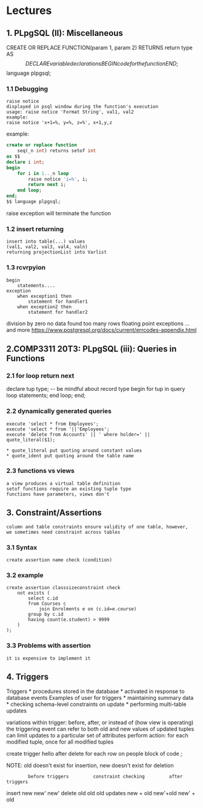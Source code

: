 # Lectures

## 1. PLpgSQL (II): Miscellaneous

CREATE OR REPLACE FUNCTION(param 1, param 2)
	RETURNS return type
AS $$
DECLARE
	variable declarations
BEGIN
	code for the function
END;
$$ language plpgsql;

### 1.1 Debugging
	raise notice
	displayed in psql window during the function's execution
	usage: raise notice 'Format String', val1, val2
	example:
	raise notice 'x+1=%, y=%, z=%', x+1,y,z

example:
```sql
create or replace function
	seq(_n int) returns setof int
as $$
declare i int;
begin
	for i in 1.._n loop
		raise notice 'i=%', i;
		return next i;
	end loop;
end;
$$ language plpgsql;
```
raise exception will terminate the function

### 1.2 insert returning
	insert into table(...) values
	(val1, val2, val3, val4, valn)
	returning projectionList into Varlist

### 1.3 rcvrpyion
	begin
		statements....
	exception
		when exception1 then
			statement for handler1
		when exception2 then
			statement for handler2
division by zero
no data found
too many rows
floating point exceptions
... and more https://www.postgresql.org/docs/current/errcodes-appendix.html

## 2.COMP3311 20T3: PLpgSQL (iii): Queries in Functions

### 2.1 for loop return next
declare
	tup type; -- be mindful about record type
begin
	for tup in query
	loop
		statements;
	end loop;
end;

### 2.2 dynamically generated queries
	execute 'select * from Employees';
	execute 'select * from '||'Employees';
	execute 'delete from Accounts' || ' where holder=' || quote_literal($1);

	* quote_literal put quoting around constant values
	* quote_ident put quoting around the table name

### 2.3 functions vs views
	a view produces a virtual table definition
	setof functions require an existing tuple type
	functions have parameters, views don't

## 3. Constraint/Assertions
	column and table constraints ensure validity of one table, however,
	we sometimes need constraint across tables

### 3.1 Syntax
	create assertion name check (condition)

### 3.2 example
	create assertion classsizeconstraint check
		not exists (
			select c.id
			from Courses c
				join Enrolments e on (c.id=e.course)
			group by c.id
			having count(e.student) > 9999
		)
	);

### 3.3 Problems with assertion
	it is expensive to implement it

## 4. Triggers

Triggers
	* procedures stored in the database
	* activated in response to database events
Examples of user for triggers
	* maintaining summary data
	* checking schema-level constraints on update
	* performing multi-table updates

variations within trigger:
	before, after, or instead of (how view is operating) the triggering event
	can refer to both old and new values of updated tuples
	can limit updates to a particular set of attributes
	perform action: for each modified tuple, once for all modified tuples

create trigger hello after delete
for each row on people
	block of code
;

NOTE: old doesn't exist for insertion, new doesn't exist for deletion

			before triggers 		constraint checking			after triggers
insert			new						new'						new'
delete			old						old							old
updates 	new + old 				new'+old 					new' + old